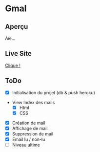 # Gmal

## Aperçu

Aïe...

## Live Site

[Clique !](https://g-mal.herokuapp.com/)

## ToDo

- [x] Initialisation du projet (db & push heroku)
- View Index des mails
  - [x] Html
  - [x] CSS
- [x] Création de mail
- [x] Affichage de mail
- [x] Suppression de mail
- [x] Email lu / non-lu
- [ ] Niveau ultime